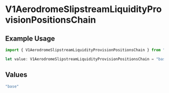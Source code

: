 # V1AerodromeSlipstreamLiquidityProvisionPositionsChain

## Example Usage

```typescript
import { V1AerodromeSlipstreamLiquidityProvisionPositionsChain } from "@compass-labs/api-sdk/models/operations";

let value: V1AerodromeSlipstreamLiquidityProvisionPositionsChain = "base";
```

## Values

```typescript
"base"
```